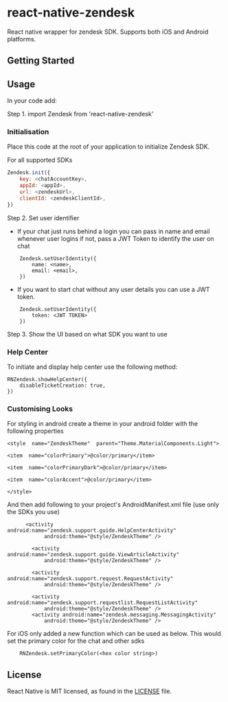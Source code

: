 
# react-native-zendesk

React native wrapper for zendesk SDK. Supports both iOS and Android platforms.

## Getting Started

## Usage

In your code add:

Step 1. import Zendesk from 'react-native-zendesk'

### Initialisation
Place this code at the root of your application to initialize Zendesk SDK.

For all supported SDKs
```javascript
Zendesk.init({
    key: <chatAccountKey>,
    appId: <appId>,
    url: <zendeskUrl>,
    clientId: <zendeskClientId>,
})
```

Step 2. Set user identifier
- If your chat just runs behind a login you can pass in name and email whenever user logins if not, pass a JWT Token to identify the user on chat

```
    Zendesk.setUserIdentity({
        name: <name>,
        email: <email>,
    })
 ```
- If you want to start chat without any user details you can use a JWT token.
```
    Zendesk.setUserIdentity({
		token: <JWT TOKEN>
    })
```

Step 3. Show the UI based on what SDK you want to use

### Help Center
To initiate and display help center use the following method:
```
RNZendesk.showHelpCenter({
    disableTicketCreation: true,
})
```

### Customising Looks
For styling in android create a theme in your android folder with the following properties
```
<style  name="ZendeskTheme"  parent="Theme.MaterialComponents.Light">

<item  name="colorPrimary">@color/primary</item>

<item  name="colorPrimaryDark">@color/primary</item>

<item  name="colorAccent">@color/primary</item>

</style>
```
And then add following to your project's AndroidManifest.xml file (use only the SDKs you use)
```
      <activity android:name="zendesk.support.guide.HelpCenterActivity"
            android:theme="@style/ZendeskTheme" />

        <activity android:name="zendesk.support.guide.ViewArticleActivity"
            android:theme="@style/ZendeskTheme" />

        <activity android:name="zendesk.support.request.RequestActivity"
            android:theme="@style/ZendeskTheme" />

        <activity android:name="zendesk.support.requestlist.RequestListActivity"
            android:theme="@style/ZendeskTheme" />
        <activity android:name="zendesk.messaging.MessagingActivity"
            android:theme="@style/ZendeskTheme" />
```

For iOS only added a new function which can be used as below. This would set the primary color for the chat and other sdks
```
	RNZendesk.setPrimaryColor(<hex color string>)

```

## License

React Native is MIT licensed, as found in the [LICENSE](https://github.com/PabloGiraudCarrier/react-native-zendesk/LICENSE) file.
